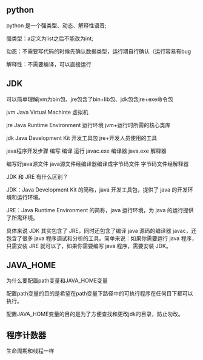 ## python

python 是一个强类型、动态、解释性语音;

强类型：a定义为list之后不能改为int;

动态：不需要写代码的时候先确认数据类型，运行期自行确认（运行容易有bug

解释性：不需要编译，可以直接运行

## JDK

可以简单理解jvm为bin包、jre包含了bin+lib包、jdk包含jre+exe命令包

jvm Java Virtual Machinte 虚拟机

jre Java Runtime Environment 运行环境 jvm+运行时所需的核心类库

jdk Java Development Kit 开发工具包 jre+开发人员使用的工具

java程序开发步骤 编写 编译 运行 javac.exe 编译器 java.exe 解释器

编写好java源文件 java源文件经编译器编译成字节码文件 字节码文件经解释器


JDK 和 JRE 有什么区别？

JDK：Java Development Kit 的简称，java 开发工具包，提供了 java 的开发环境和运行环境。

JRE：Java Runtime Environment 的简称，java 运行环境，为 java 的运行提供了所需环境。

具体来说 JDK 其实包含了 JRE，同时还包含了编译 java 源码的编译器 javac，还包含了很多 java 程序调试和分析的工具。简单来说：如果你需要运行 java 程序，只需安装 JRE 就可以了，如果你需要编写 java 程序，需要安装 JDK。

## JAVA_HOME

为什么要配置path变量和JAVA_HOME变量

配置path变量的目的是希望在path变量下路径中的可执行程序在任何目下都可以执行。

配置JAVA_HOME变量的目的是为了方便查找和更改jdk的目录，防止勿改。

## 程序计数器

生命周期和线程一样

